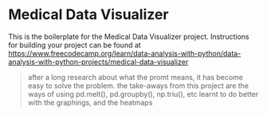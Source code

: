 # Medical Data Visualizer

This is the boilerplate for the Medical Data Visualizer project. Instructions for building your project can be found at https://www.freecodecamp.org/learn/data-analysis-with-python/data-analysis-with-python-projects/medical-data-visualizer

> after a long research about what the promt means, it has become easy to solve the problem.
> the take-aways from this project are the ways of using pd.melt(), pd.groupby(), np.triu(), etc
> learnt to do better with the graphings, and the heatmaps